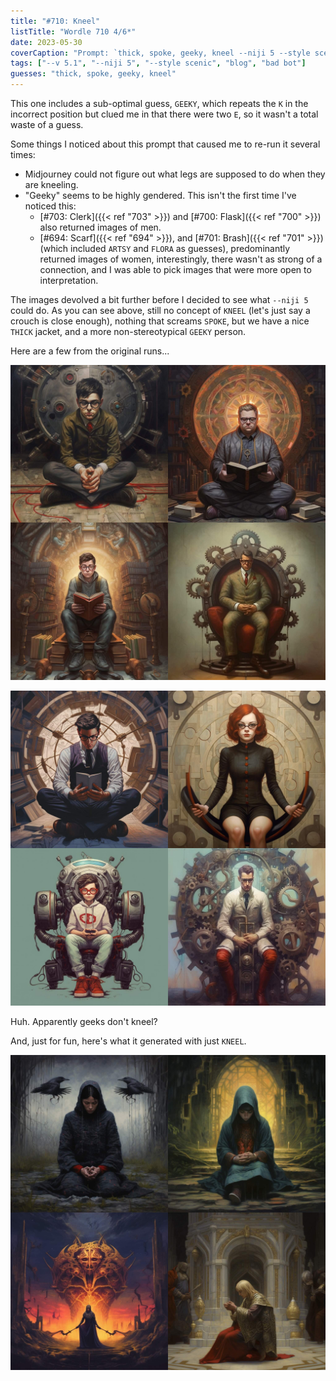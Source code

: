 ```yaml
---
title: "#710: Kneel"
listTitle: "Wordle 710 4/6*"
date: 2023-05-30
coverCaption: "Prompt: `thick, spoke, geeky, kneel --niji 5 --style scenic`"
tags: ["--v 5.1", "--niji 5", "--style scenic", "blog", "bad bot"]
guesses: "thick, spoke, geeky, kneel"
---
```


This one includes a sub-optimal guess, `GEEKY`, which repeats the `K` in the incorrect position but clued me in that there were two `E`, so it wasn't a total waste of a guess.

Some things I noticed about this prompt that caused me to re-run it several times:

- Midjourney could not figure out what legs are supposed to do when they are kneeling.
- "Geeky" seems to be highly gendered. This isn't the first time I've noticed this:
  - [#703: Clerk]({{< ref "703" >}}) and [#700: Flask]({{< ref "700" >}}) also returned images of men.
  - [#694: Scarf]({{< ref "694" >}}), and [#701: Brash]({{< ref "701" >}}) (which included `ARTSY` and `FLORA` as guesses), predominantly returned images of women, interestingly, there wasn't as strong of a connection, and I was able to pick images that were more open to interpretation.

The images devolved a bit further before I decided to see what `--niji 5` could do. As you can see above, still no concept of `KNEEL` (let's just say a crouch is close enough), nothing that screams `SPOKE`, but we have a nice `THICK` jacket, and a more non-stereotypical `GEEKY` person.

Here are a few from the original runs...

![Four AI-generated images, each with a person with a masculine appearance, wearing glasses, sitting in front of an ornate circular scene of varying types (gears, halos, etc). ](710-round-1.jpg "Round 1, with prompt `thick, spoke, geeky, kneel --v 5.1`")

![Four AI-generated images, similar to the previous set, except with one feminine person.](710-round-2.jpg "Round 2, re-running the same prompt.")

Huh. Apparently geeks don't kneel?

And, just for fun, here's what it generated with just `KNEEL`.

![Four AI-generated images, with a religious tone, generated by the prompt kneel.](710-kneel.jpg "Just `kneel --v 5.1`")

